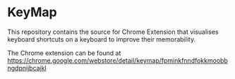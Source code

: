 # KeyMap

This repository contains the source for Chrome Extension that visualises keyboard shortcuts on a keyboard to improve their memorability.


The Chrome extension can be found at https://chrome.google.com/webstore/detail/keymap/fpminkfnndfokkmoobbngdpnijbcajkl
